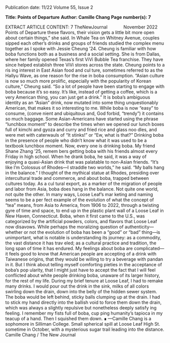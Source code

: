Publication date: 11/22
Volume 55, Issue 2

**Title: Points of Departure**
**Author: Camille Chang**
**Page number(s): 7**

EXTRACT ARTICLE CONTENT:
7
TheNewJournal       November 2022
Points of Departure
these flavors, their vision gets a little bit
more open about certain things,” she said.
In Whale Tea on Whitney Avenue, 
couples sipped each other’s drinks and 
groups of friends studied the complex 
menu together as I spoke with Jessie 
Cheung ’24. Cheung is familiar with 
how boba functions both as a business 
and a social setting. She is from Dallas, 
where her family opened Texas’s first 
ViVi Bubble Tea franchise. They have 
since helped establish three ViVi stores 
across the state. Cheung points to a ris­
ing interest in East Asian food and cul­
ture, sometimes referred to as the Hallyu 
Wave, as one reason for the rise in
boba consumption.
“Asian culture is now so much more 
prolific, especially with the popularity 
of Korean culture,” Cheung said. “So 
a lot of people have been starting to 
engage with boba because it’s so easy. It’s 
like, instead of getting a coffee, which 
is a very American thing, you can just
get a drink.”
It is boba’s ambiguous identity as an 
“Asian” drink, now mutated into some­
thing unquestionably American, that 
makes it so interesting to me. While 
boba is now “easy” to consume, (conve­
nient and ubiquitous and, God forbid, 
“trendy”) it contains so much baggage. 
Some Asian-Americans have started 
using the phrase “lunchbox moment” to 
describe the times when we opened our 
lunch boxes full of kimchi and gyoza 
and curry and fried rice and glass noo­
dles, and were met with caterwauls of “It 
stinks!” or “Ew, what is that?” Drinking 
boba in the presence of people who 
didn’t know what it was used to be a 
textbook lunchbox moment. Now, every­
one is drinking boba.
My friend Shane Zhang ’25, remem­
bers getting boba with his friends almost 
every Friday in high school. When 
he drank boba, he said, it was a way of 
enjoying a quasi-Asian drink that was 
palatable to non-Asian friends.
“It’s like I’m Colossus of Rhodes—I 
straddle two worlds,” he said. “My balls 
hang in the balance.”
I thought of the mythical statue 
at Rhodes, presiding over intercultural 
trade and commerce, and about boba, 
trapped between cultures today. As a cul­
tural export, as a marker of the migration 
of people and labor from Asia, boba does 
hang in the balance. Not quite one world, 
not quite the other.
In many ways, Loose Leaf’s mar­
keting and naming seems to be a per­
fect example of the evolution of what 
the concept of “tea” means, from Asia to 
America, from 1906 to 2022, through a 
twisting gyre of time and space, to end 
up in the plastic plant wall of a Loose 
Leaf in New Haven, Connecticut.
Boba, when it first came to the U.S., 
was categorized by the artificial powders, 
colors, and flavors that Loose Leaf now 
disavows. While perhaps the moralizing 
question of authenticity—whether or not 
the evolution of boba has been a “good” 
or “bad” thing—is unimportant, what is 
notable is understanding its journey: as a 
commodity, the vast distance it has trav­
eled; as a cultural practice and tradition, 
the long span of time it has endured. My 
feelings about boba are complicated—it 
feels good to know that American people 
are accepting of a drink with Taiwanese 
origins, that they would be willing to 
try a beverage with pandan in it. But I 
think about telling myself comforting 
pieties in the acceptance of boba’s pop­
ularity, that I might just have to accept 
the fact that I will feel conflicted about 
white people drinking boba, unaware of
its larger history, for the rest of my life.
During my brief tenure at Loose 
Leaf, I had to remake many drinks. I 
would pour out the drink in the sink, 
milks of all colors swirling down the 
drain, down into the belly of the hidden 
sewer system. The boba would be left 
behind, sticky balls clumping up at the 
drain. I had to stick my hand directly 
into the ballish void to force them down 
the drain, which was always a slightly 
repulsive but nonetheless deeply satisfy­
ing feeling.
I remember my fists full of boba, cup­
ping humanity’s tapioca in my teacup of
a hand. Then I squished them down. ∎
—Camille Chang is a sophomore
in Silliman College.
Small spherical spill at Loose Leaf High St. sometime in October, 
with a mysterious sugar trail leading into the distance. 
Camille Chang / The New Journal


<br>